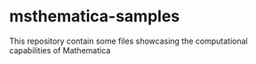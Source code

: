 # msthematica-samples
This repository contain some files showcasing the computational capabilities of Mathematica

